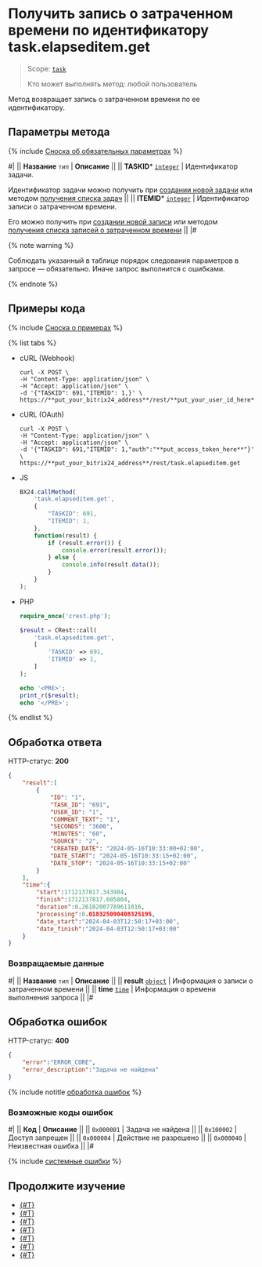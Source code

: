 # Получить запись о затраченном времени по идентификатору task.elapseditem.get

> Scope: [`task`](../../scopes/permissions.md)
>
> Кто может выполнять метод: любой пользователь

Метод возвращает запись о затраченном времени по ее идентификатору.

## Параметры метода

{% include [Сноска об обязательных параметрах](../../../_includes/required.md) %}

#|
|| **Название**
`тип` | **Описание** ||
|| **TASKID***
[`integer`](../../data-types.md) | Идентификатор задачи.

Идентификатор задачи можно получить при [создании новой задачи](../tasks-task-add.md) или методом [получения списка задач](../tasks-task-list.md) ||
|| **ITEMID***
[`integer`](../../data-types.md) | Идентификатор записи о затраченном времени.

Его можно получить при [создании новой записи](./task-elapsed-item-add.md) или методом [получения списка записей о затраченном времени](./task-elapsed-item-get-list.md) ||
|#

{% note warning %}

Соблюдать указанный в таблице порядок следования параметров в запросе — обязательно. Иначе запрос выполнится с ошибками.

{% endnote %}

## Примеры кода

{% include [Сноска о примерах](../../../_includes/examples.md) %}

{% list tabs %}

- cURL (Webhook)

    ```http
    curl -X POST \
    -H "Content-Type: application/json" \
    -H "Accept: application/json" \
    -d '{"TASKID": 691,"ITEMID": 1,}' \
    https://**put_your_bitrix24_address**/rest/**put_your_user_id_here**/**put_your_webbhook_here**/task.elapseditem.get
    ```

- cURL (OAuth)

    ```http
    curl -X POST \
    -H "Content-Type: application/json" \
    -H "Accept: application/json" \
    -d '{"TASKID": 691,"ITEMID": 1,"auth":"**put_access_token_here**"}' \
    https://**put_your_bitrix24_address**/rest/task.elapseditem.get
    ```

- JS

    ```js
    BX24.callMethod(
        'task.elapseditem.get',
        {
            "TASKID": 691,
            "ITEMID": 1,
        },
        function(result) {
            if (result.error()) {
                console.error(result.error());
            } else {
                console.info(result.data());
            }
        }
    );
    ```

- PHP

    ```php
    require_once('crest.php');

    $result = CRest::call(
        'task.elapseditem.get',
        [
            'TASKID' => 691,
            'ITEMID' => 1,
        ]
    );

    echo '<PRE>';
    print_r($result);
    echo '</PRE>';
    ```

{% endlist %}

## Обработка ответа

HTTP-статус: **200**

```json
{
    "result":[
        {
            "ID": "1",
            "TASK_ID": "691",
            "USER_ID": "1",
            "COMMENT_TEXT": "1",
            "SECONDS": "3600",
            "MINUTES": "60",
            "SOURCE": "2",
            "CREATED_DATE": "2024-05-16T10:33:00+02:00",
            "DATE_START": "2024-05-16T10:33:15+02:00",
            "DATE_STOP": "2024-05-16T10:33:15+02:00"
        }
    ],
    "time":{
        "start":1712137817.343984,
        "finish":1712137817.605804,
        "duration":0.26182007789611816,
        "processing":0.018325090408325195,
        "date_start":"2024-04-03T12:50:17+03:00",
        "date_finish":"2024-04-03T12:50:17+03:00"
    }
}
```

### Возвращаемые данные

#|
|| **Название**
`тип` | **Описание** ||
|| **result**
[`object`](../../data-types.md) | Информация о записи о затраченном времени ||
|| **time**
[`time`](../../data-types.md) | Информация о времени выполнения запроса ||
|#

## Обработка ошибок

HTTP-статус: **400**

```json
{
    "error":"ERROR_CORE",
    "error_description":"Задача не найдена"
}
```

{% include notitle [обработка ошибок](../../../_includes/error-info.md) %}

### Возможные коды ошибок

#|
|| **Код** | **Описание** ||
|| `0x000001` | Задача не найдена ||
|| `0x100002` | Доступ запрещен ||
|| `0x000004` | Действие не разрешено ||
|| `0x000040` | Неизвестная ошибка ||
|#

{% include [системные ошибки](../../../_includes/system-errors.md) %}

## Продолжите изучение 

- [{#T}](./index.md)
- [{#T}](./task-elapsed-item-add.md)
- [{#T}](./task-elapsed-item-update.md)
- [{#T}](./task-elapsed-item-get-list.md)
- [{#T}](./task-elapsed-item-delete.md)
- [{#T}](./task-elapsed-item-is-action-allowed.md)
- [{#T}](./task-elapsed-item-get-manifest.md)